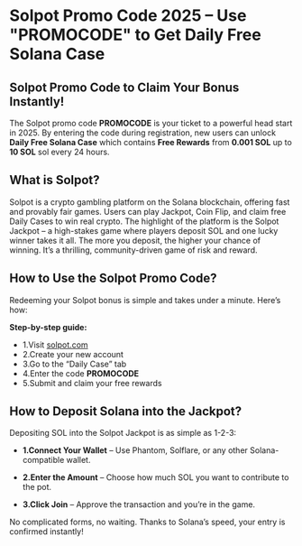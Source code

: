 # **Solpot Promo Code 2025 – Use "PROMOCODE" to Get Daily Free Solana Case**

## **Solpot Promo Code to Claim Your Bonus Instantly!**

The Solpot promo code **PROMOCODE** is your ticket to a powerful head start in 2025. By entering the code during registration, new users can unlock **Daily Free Solana Case** which contains **Free Rewards** from **0.001 SOL** up to **10 SOL** sol every 24 hours.

## **What is Solpot?**

Solpot is a crypto gambling platform on the Solana blockchain, offering fast and provably fair games. Users can play Jackpot, Coin Flip, and claim free Daily Cases to win real crypto. The highlight of the platform is the Solpot Jackpot – a high-stakes game where players deposit SOL and one lucky winner takes it all. The more you deposit, the higher your chance of winning. It’s a thrilling, community-driven game of risk and reward.

## **How to Use the Solpot Promo Code?**

Redeeming your Solpot bonus is simple and takes under a minute. Here’s how:

**Step-by-step guide:**

* 1.Visit [solpot.com](https://solpot.com/r/promocode)
* 2.Create your new account
* 3.Go to the “Daily Case” tab
* 4.Enter the code **PROMOCODE**
* 5.Submit and claim your free rewards

## **How to Deposit Solana into the Jackpot?**

Depositing SOL into the Solpot Jackpot is as simple as 1-2-3:

* **1.Connect Your Wallet** – Use Phantom, Solflare, or any other Solana-compatible wallet.

* **2.Enter the Amount** – Choose how much SOL you want to contribute to the pot.

* **3.Click Join** – Approve the transaction and you’re in the game.

No complicated forms, no waiting. Thanks to Solana’s speed, your entry is confirmed instantly!
